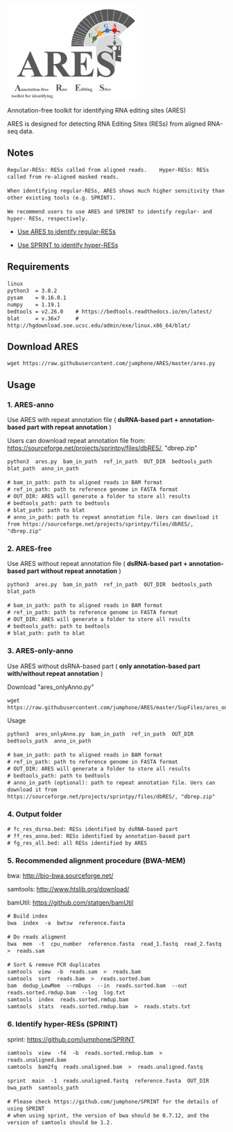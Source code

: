 
<img src="https://github.com/jumphone/PhenoPro/raw/master/IMG/ARES_logo_text.png" width="300">


Annotation-free toolkit for identifying RNA editing sites (ARES)

ARES is designed for detecting RNA Editing Sites (RESs) from aligned RNA-seq data.

## Notes

    Regular-RESs: RESs called from aligned reads.    Hyper-RESs: RESs called from re-aligned masked reads.
    
    When identifying regular-RESs, ARES shows much higher sensitivity than other existing tools (e.g. SPRINT). 
    
    We recommend users to use ARES and SPRINT to identify regular- and hyper- RESs, respectively.

* [Use ARES to identify regular-RESs](https://github.com/jumphone/ARES#usage)

* [Use SPRINT to identify hyper-RESs](https://github.com/jumphone/ARES#6-identify-hyper-ress-sprint)

## Requirements
    
    linux
    python3  = 3.8.2
    pysam    = 0.16.0.1
    numpy    = 1.19.1
    bedtools = v2.26.0    # https://bedtools.readthedocs.io/en/latest/
    blat     = v.36x7     # http://hgdownload.soe.ucsc.edu/admin/exe/linux.x86_64/blat/

## Download ARES

    wget https://raw.githubusercontent.com/jumphone/ARES/master/ares.py

## Usage

### 1. ARES-anno

Use ARES with repeat annotation file ( **dsRNA-based part + annotation-based part with repeat annotation** )

Users can download repeat annotation file from: https://sourceforge.net/projects/sprintpy/files/dbRES/, "dbrep.zip"
    
    python3  ares.py  bam_in_path  ref_in_path  OUT_DIR  bedtools_path  blat_path  anno_in_path
    
    # bam_in_path: path to aligned reads in BAM format
    # ref_in_path: path to reference genome in FASTA format
    # OUT_DIR: ARES will generate a folder to store all results
    # bedtools_path: path to bedtools
    # blat_path: path to blat
    # anno_in_path: path to repeat annotation file. Uers can download it from https://sourceforge.net/projects/sprintpy/files/dbRES/, "dbrep.zip"
 
 
### 2. ARES-free 

Use ARES without repeat annotation file ( **dsRNA-based part + annotation-based part without repeat annotation** )
    
    python3  ares.py  bam_in_path  ref_in_path  OUT_DIR  bedtools_path  blat_path 
    
    # bam_in_path: path to aligned reads in BAM format
    # ref_in_path: path to reference genome in FASTA format
    # OUT_DIR: ARES will generate a folder to store all results
    # bedtools_path: path to bedtools
    # blat_path: path to blat


### 3. ARES-only-anno

Use ARES without dsRNA-based part ( **only annotation-based part with/without repeat annotation** )

Download "ares_onlyAnno.py"

    wget https://raw.githubusercontent.com/jumphone/ARES/master/SupFiles/ares_onlyAnno.py

Usage

    python3  ares_onlyAnno.py  bam_in_path  ref_in_path  OUT_DIR  bedtools_path  anno_in_path
    
    # bam_in_path: path to aligned reads in BAM format
    # ref_in_path: path to reference genome in FASTA format
    # OUT_DIR: ARES will generate a folder to store all results
    # bedtools_path: path to bedtools
    # anno_in_path (optional): path to repeat annotation file. Uers can download it from https://sourceforge.net/projects/sprintpy/files/dbRES/, "dbrep.zip"


### 4. Output folder

    # fc_res_dsrna.bed: RESs identified by dsRNA-based part
    # ff_res_anno.bed: RESs identified by annotation-based part
    # fg_res_all.bed: all RESs identified by ARES


### 5. Recommended alignment procedure (BWA-MEM)

bwa: http://bio-bwa.sourceforge.net/

samtools: http://www.htslib.org/download/

bamUtil: https://github.com/statgen/bamUtil
    
    # Build index
    bwa  index  -a  bwtsw  reference.fasta 
    
    # Do reads aligment
    bwa  mem  -t  cpu_number  reference.fasta  read_1.fastq  read_2.fastq  >  reads.sam

    # Sort & remove PCR duplicates
    samtools  view  -b  reads.sam  >  reads.bam
    samtools  sort  reads.bam  >  reads.sorted.bam
    bam  dedup_LowMem  --rmDups  --in  reads.sorted.bam  --out  reads.sorted.rmdup.bam  --log  log.txt 
    samtools  index  reads.sorted.rmdup.bam 
    samtools  stats  reads.sorted.rmdup.bam  >  reads.stats.txt   
   
   
### 6. Identify hyper-RESs (SPRINT)

sprint: https://github.com/jumphone/SPRINT

    samtools  view  -f4  -b  reads.sorted.rmdup.bam  >  reads.unaligned.bam
    samtools  bam2fq  reads.unaligned.bam  >  reads.unaligned.fastq
    
    sprint  main  -1  reads.unaligned.fastq  reference.fasta  OUT_DIR  bwa_path  samtools_path
    
    # Please check https://github.com/jumphone/SPRINT for the details of using SPRINT
    # when using sprint, the version of bwa should be 0.7.12, and the version of samtools should be 1.2.
  
  
  
  
